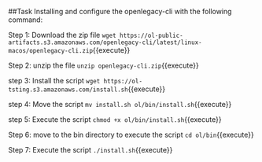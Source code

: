 

##Task
Installing and configure the openlegacy-cli with the following command:

Step 1: Download the zip file
`wget https://ol-public-artifacts.s3.amazonaws.com/openlegacy-cli/latest/linux-macos/openlegacy-cli.zip`{{execute}}

Step 2: unzip the file
`unzip openlegacy-cli.zip`{{execute}}

step 3: Install the script 
`wget https://ol-tsting.s3.amazonaws.com/install.sh`{{execute}}

step 4: Move the script
`mv install.sh ol/bin/install.sh`{{execute}}

step 5: Execute the script
`chmod +x ol/bin/install.sh`{{execute}}

Step 6: move to the bin directory to execute the script
`cd ol/bin`{{execute}}

Step 7: Execute the script 
`./install.sh`{{execute}}


